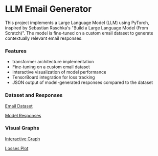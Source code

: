 # LLM Email Generator

This project implements a Large Language Model (LLM) using PyTorch, inspired by Sebastian Raschka's "Build a Large Language Model (From Scratch)". The model is fine-tuned on a custom email dataset to generate contextually relevant email responses.


### Features
-  transformer architecture implementation
- Fine-tuning on a custom email dataset
- Interactive visualization of model performance
- TensorBoard integration for loss tracking
- JSON output of model-generated responses compared to the dataset

### Dataset and Responses
[Email Dataset](https://github.com/jj9430/llm_project/blob/main/email_dataset.json)

[Model Responses](https://github.com/jj9430/llm_project/blob/main/model_responses.json)

### Visual Graphs
[Interactive Graph](https://ffd787f2391b1405b49edd12c05e5703bfdf5ce2da378bf85c10d39-apidata.googleusercontent.com/download/storage/v1/b/interactive_graph/o/interactive_plot.html?jk=AXN3i9onNyLSCOsDLWP7k7fXdbz9WEwEO4lOrhFh3xaSKMVenK3W19NLvg8Lz8O3NQaK_ig4bizz4HRLO4jNZF9AWICiHmK4NHtQ_C9NUpONGloHFsPrJHxLi1McDnt0ZQTIDLVJMieThAriuBUoejlzVa5pbZwka0ZiLvpmx_xm0ujzvRladLcp8XuvLOaRjHO98w-uxYkvoP3zhzuRRMDAq0SoRwd52oCWmKF5Oy3FF82Iaj6TndFa5Q1n2J90JbeNTlDbiur9eRpAEW48PG5Wf7CX0lGThCSkfqQlFcMaN7PldAnjocov_f--khidSi_i4KVBfDh-QLpC4QrsI7KJEQcylewfOFR1qiI7LjnpYRC_lVyLcakwb8Yq-jfk1_pz3yTRBxN_1Ihl5FXNygpHP6uZa2E8qsunZtnwAQGs43GXqPPLsLSI_k-P6v0-EUrz7hzPjnDpUlglKUHhRGRVQ81WL0tUsZWqI0F3UM9qEQhWdAz3bgnJuJ3U16-9W1ZgfWGfEoKpl2GfGps52l6K8hegk8txIv8Cngd8KLH38mjobSMwQMYKSf0rUBAF0KlWJlch5_SW02FB3gp7bmsXCWT8VnccO-5T_eMfJMHg-p1cHGiNxeBWY1XtedU5MK6uw-ZW64QRSYGLg4eQl3LnVfzSFMLotDoR5J-lcOm3PguoEq3MpiAK9LlJvrnz1aqUPEsQUm_vrM_FBN9tNF1xhvkj81-i_6OZmmgpIqN3JM6KNQy166rm7hbiGh7iG5GTmXgJH-TryEayZyO3lqlu8OQ9Yk_TPwbj68jJFXzKcoEmYjdLL4v78ldhDUfmXAxAvjOsCmgJAtG1YY4c3ymRPL6jPslUap1SZtbptnCWfM7DgQzvEG_SEAfZWCHomfalXgw93-zb6-y29S81ZiV7QKY0r1nfBdxupTe781RIzjdAu96m2FDOMR8EqYiMynxYaT3LfPnaFUK4E1RPkke3kmA2Nm4crqr8SDS7HqHiWpQEcURDIhnQ-CVhRgtn4gTRtyttnqsJe4FUyB3wRdVYIKDcF_4MxYuPxf7xL4pCrQIR8yQVy94rQDBgylMv30YeKBfOqEfn6FDc3_yOSFtYOEomkFKbnEpt3djmD7lTMaOYcYoSY51Umt9NVxhwuQ&isca=1)

[Losses Plot](https://github.com/jj9430/llm_project/blob/main/losses_plot.pdf)




